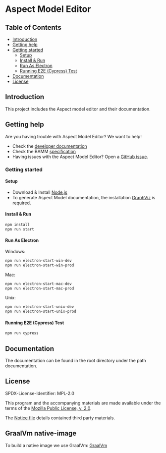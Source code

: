 # Aspect Model Editor

## Table of Contents

- [Introduction](#introduction)
- [Getting help](#getting-help)
- [Getting started](#getting-started)
  - [Setup](#setup)
  - [Install & Run](#install--run)
  - [Run As Electron](#run-as-electron)
  - [Running E2E (Cypress) Test](#running-e2e-cypress-test)
- [Documentation](#documentation)
- [License](#license)

## Introduction

This project includes the Aspect model editor and their documentation.

## Getting help

Are you having trouble with Aspect Model Editor? We want to help!

- Check the [developer documentation](https://openmanufacturingplatform.github.io)
- Check the
  BAMM [specification](https://openmanufacturingplatform.github.io/sds-documentation/bamm-specification/v1.0.0/index.html)
- Having issues with the Aspect Model Editor? Open
  a [GitHub issue](https://github.com/OpenManufacturingPlatform/sds-aspect-model-editor/issues).

### Getting started

#### Setup

- Download & Install [Node.js](https://nodejs.org/en/download/)
- To generate Aspect Model documentation, the installation [GraphViz](https://graphviz.org/download) is required.

#### Install & Run

```bash
npm install
npm run start
```

#### Run As Electron

Windows:

```bash
npm run electron-start-win-dev
npm run electron-start-win-prod
```

Mac:

```bash
npm run electron-start-mac-dev
npm run electron-start-mac-prod
```

Unix:

```bash
npm run electron-start-unix-dev
npm run electron-start-unix-prod
```

#### Running E2E (Cypress) Test

```bash
npm run cypress
```

## Documentation

The documentation can be found in the root directory under the path documentation.

## License

SPDX-License-Identifier: MPL-2.0

This program and the accompanying materials are made available under the terms of the
[Mozilla Public License, v. 2.0](LICENSE).

The [Notice file](NOTICE.md) details contained third party materials.

## GraalVm native-image

To build a native image we use GraalVm: [GraalVm](https://github.com/oracle/graal/tree/vm-ce-22.1.0)
